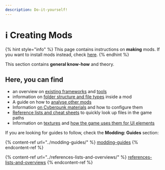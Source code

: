 ```yaml
---
description: Do-it-yourself!
---
```


# ℹ Creating Mods

{% hint style="info" %}
This page contains instructions on **making** mods. If you want to install mods instead, check [here](../../for-mod-users/users-modding-cyberpunk-2077/).&#x20;
{% endhint %}

This section contains **general know-how** and theory.&#x20;

## Here, you can find

* an overview on [existing frameworks](../core-mods-explained/) and [tools](../modding-tools/)
* information on [folder structure and file types](../files-and-what-they-do/) inside a mod
* A guide on how to [analyse other mods](analysing-other-mods.md)
* Information [on Cyberpunk materials](../materials/) and how to configure them
* [Reference lists and cheat sheets](../references-lists-and-overviews/) to quickly look up files in the game paths
* Information on [textures](../textures/) and [how the game uses them for UI elements](../files-and-what-they-do/game-icons-the-inkatlas-file.md)

If you are looking for guides to follow, check the **Modding: Guides** section:

{% content-ref url="../modding-guides/" %}
[modding-guides](../modding-guides/)
{% endcontent-ref %}

{% content-ref url="../references-lists-and-overviews/" %}
[references-lists-and-overviews](../references-lists-and-overviews/)
{% endcontent-ref %}


